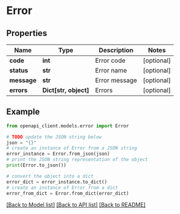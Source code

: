 # Error


## Properties

Name | Type | Description | Notes
------------ | ------------- | ------------- | -------------
**code** | **int** | Error code | [optional] 
**status** | **str** | Error name | [optional] 
**message** | **str** | Error message | [optional] 
**errors** | **Dict[str, object]** | Errors | [optional] 

## Example

```python
from openapi_client.models.error import Error

# TODO update the JSON string below
json = "{}"
# create an instance of Error from a JSON string
error_instance = Error.from_json(json)
# print the JSON string representation of the object
print(Error.to_json())

# convert the object into a dict
error_dict = error_instance.to_dict()
# create an instance of Error from a dict
error_from_dict = Error.from_dict(error_dict)
```
[[Back to Model list]](../README.md#documentation-for-models) [[Back to API list]](../README.md#documentation-for-api-endpoints) [[Back to README]](../README.md)



